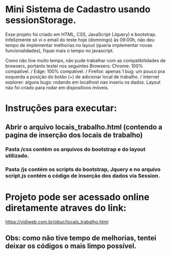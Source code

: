 # Mini Sistema de Cadastro usando sessionStorage.

Esse projeto foi criado em HTML, CSS, JavaScript (Jquery) e bootstrap. 
Infelizmente só vi o email do teste hoje (domningo) às 09:00h, não deu tempo de implementar melhorias no layout (queria implementar novas funcionalidades), fiquei mais o tempo no javascript.
  
Como não tive muito tempo, não pude trabalhar com as compatibilidades de browsers, portanto testei nos seguintes Browsers:
Chrome: 100% compatível. /
Edge: 100% compatível. /
Firefox: apenas 1 bug:  um pouco pra esquerda a posição do botão (+) de adicionar local de trabalho. /
internet explorer: alguns bugs: rodando em localhost nao inseriu os dados. Layout não foi criado para rodar em dispositivos móveis.

# Instruções para executar: 
## Abrir o arquivo locais_trabalho.html (contendo a pagina de inserção dos locais de trabalho)
### Pasta /css contém os arquivos do bootstrap e do layout utilizado.
### Pasta /js contém os scripts do bootstrap, Jquery e no arquivo script.js contém o código de inserção dos dados via Session.

# Projeto pode ser acessado online diretamente atraves do link:
https://vidiweb.com.br/obuc/locais_trabalho.html

## Obs: como não tive tempo de melhorias, tentei deixar os códigos o mais limpo possível.
